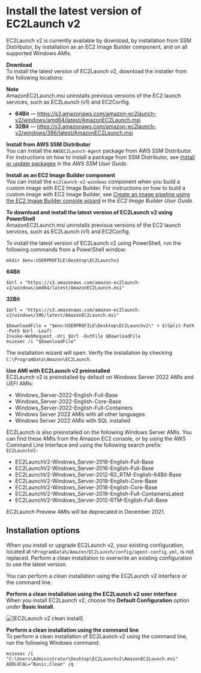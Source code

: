 # Install the latest version of EC2Launch v2<a name="ec2launch-v2-install"></a>

EC2Launch v2 is currently available by download, by installation from SSM Distributor, by installation as an EC2 Image Builder component, and on all supported Windows AMIs\.

**Download**  
To install the latest version of EC2Launch v2, download the installer from the following locations:

**Note**  
AmazonEC2Launch\.msi uninstalls previous versions of the EC2 launch services, such as EC2Launch \(v1\) and EC2Config\.
+ **64Bit** — [https://s3\.amazonaws\.com/amazon\-ec2launch\-v2/windows/amd64/latest/AmazonEC2Launch\.msi](https://s3.amazonaws.com/amazon-ec2launch-v2/windows/amd64/latest/AmazonEC2Launch.msi)
+ **32Bit** — [https://s3\.amazonaws\.com/amazon\-ec2launch\-v2/windows/386/latest/AmazonEC2Launch\.msi](https://s3.amazonaws.com/amazon-ec2launch-v2/windows/386/latest/AmazonEC2Launch.msi)

**Install from AWS SSM Distributor**  
You can install the `AWSEC2Launch-Agent` package from AWS SSM Distributor\. For instructions on how to install a package from SSM Distributor, see [Install or update packages](https://docs.aws.amazon.com/systems-manager/latest/userguide/distributor-working-with-packages-deploy.html) in the *AWS SSM User Guide*\.

**Install as an EC2 Image Builder component**  
You can install the `ec2launch-v2-windows` component when you build a custom image with EC2 Image Builder\. For instructions on how to build a custom image with EC2 Image Builder, see [Create an image pipeline using the EC2 Image Builder console wizard](https://docs.aws.amazon.com/imagebuilder/latest/userguide/start-build-image-pipeline.html) in the *EC2 Image Builder User Guide*\.

**To download and install the latest version of EC2Launch v2 using PowerShell**  
AmazonEC2Launch\.msi uninstalls previous versions of the EC2 launch services, such as EC2Launch \(v1\) and EC2Config\.

To install the latest version of EC2Launch v2 using PowerShell, run the following commands from a PowerShell window:

```
mkdir $env:USERPROFILE\Desktop\EC2Launchv2
```

**64Bit**

```
$Url = "https://s3.amazonaws.com/amazon-ec2launch-v2/windows/amd64/latest/AmazonEC2Launch.msi" 
```

**32Bit**

```
$Url = "https://s3.amazonaws.com/amazon-ec2launch-v2/windows/386/latest/AmazonEC2Launch.msi" 
```

```
$DownloadFile = "$env:USERPROFILE\Desktop\EC2Launchv2\" + $(Split-Path -Path $Url -Leaf)
Invoke-WebRequest -Uri $Url -OutFile $DownloadFile
msiexec /i "$DownloadFile"
```

The installation wizard will open\. Verify the installation by checking `C:\ProgramData\Amazon\EC2Launch`\.

**Use AMI with EC2Launch v2 preinstalled**  
EC2Launch v2 is preinstalled by default on Windows Server 2022 AMIs and UEFI AMIs:
+ Windows\_Server\-2022\-English\-Full\-Base
+ Windows\_Server\-2022\-English\-Core\-Base
+ Windows\_Server\-2022\-English\-Full\-Containers
+ Windows Server 2022 AMIs with all other languages
+ Windows Server 2022 AMIs with SQL installed

EC2Launch is also preinstalled on the following Windows Server AMIs\. You can find these AMIs from the Amazon EC2 console, or by using the AWS Command Line Interface and using the following search prefix: `EC2LaunchV2-`
+ EC2LaunchV2\-Windows\_Server\-2019\-English\-Full\-Base
+ EC2LaunchV2\-Windows\_Server\-2016\-English\-Full\-Base
+ EC2LaunchV2\-Windows\_Server\-2012\-R2\_RTM\-English\-64Bit\-Base
+ EC2LaunchV2\-Windows\_Server\-2019\-English\-Core\-Base
+ EC2LaunchV2\-Windows\_Server\-2016\-English\-Core\-Base
+ EC2LaunchV2\-Windows\_Server\-2019\-English\-Full\-ContainersLatest
+ EC2LaunchV2\-Windows\_Server\-2012\-RTM\-English\-Full\-Base

EC2Launch Preview AMIs will be deprecated in December 2021\.

## Installation options<a name="ec2launch-v2-install-options"></a>

When you install or upgrade EC2Launch v2, your existing configuration, located at `%ProgramData%/Amazon/EC2Launch/config/agent-config.yml`, is not replaced\. Perform a clean installation to overwrite an existing configuration to use the latest version\.

You can perform a clean installation using the EC2Launch v2 interface or the command line\.

**Perform a clean installation using the EC2Launch v2 user interface**  
When you install EC2Launch v2, choose the **Default Configuration** option under **Basic Install**\.

![\[EC2Launch v2 clean install\]](http://docs.aws.amazon.com/AWSEC2/latest/WindowsGuide/images/ec2launchv2-clean-default-config.png)

**Perform a clean installation using the command line**  
To perform a clean installation of EC2Launch v2 using the command line, run the following Windows command:

```
msiexec /i "C:\Users\Administrator\Desktop\EC2Launchv2\AmazonEC2Launch.msi" ADDLOCAL="Basic,Clean" /q
```